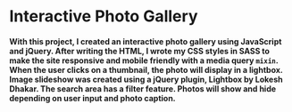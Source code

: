 # Interactive Photo Gallery

#### With this project, I created an interactive photo gallery using JavaScript and jQuery. After writing the HTML, I wrote my CSS styles in SASS to make the site responsive and mobile friendly with a media query `mixin`. When the user clicks on a thumbnail, the photo will display in a lightbox. Image slideshow was created using a jQuery plugin, Lightbox by Lokesh Dhakar. The search area has a filter feature. Photos will show and hide depending on user input and photo caption.

